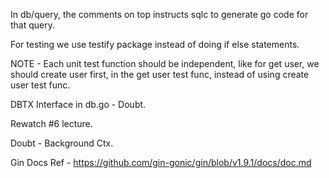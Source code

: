 In db/query, the comments on top instructs sqlc to generate go code for that query.

For testing we use testify package instead of doing if else statements.

NOTE - Each unit test function should be independent, like for get user, we should create user first, in the get user test func, instead of using create user test func.

DBTX Interface in db.go - Doubt.

Rewatch #6 lecture.

Doubt - Background Ctx.

Gin Docs Ref - https://github.com/gin-gonic/gin/blob/v1.9.1/docs/doc.md
